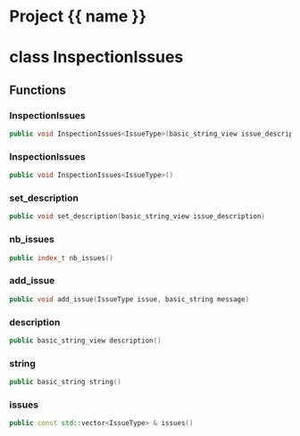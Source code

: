 <script setup>
import {useRoute} from 'vitepress'
const {path} = useRoute()
const tokens = path.split('/')
const words = tokens[2].split('-');
for (let i = 0; i < words.length; i++) {
    words[i] = words[i].charAt(0).toUpperCase() + words[i].slice(1);
    words[i] = words[i].replace('geode', 'Geode')
}
const name = words.join('-');
</script>
# Project {{ name }}

# class InspectionIssues


## Functions

### InspectionIssues

```cpp
public void InspectionIssues<IssueType>(basic_string_view issue_description)
```


### InspectionIssues

```cpp
public void InspectionIssues<IssueType>()
```


### set_description

```cpp
public void set_description(basic_string_view issue_description)
```


### nb_issues

```cpp
public index_t nb_issues()
```


### add_issue

```cpp
public void add_issue(IssueType issue, basic_string message)
```


### description

```cpp
public basic_string_view description()
```


### string

```cpp
public basic_string string()
```


### issues

```cpp
public const std::vector<IssueType> & issues()
```




